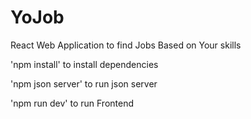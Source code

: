 # YoJob
React Web Application to find Jobs Based on Your skills

'npm install'
to install dependencies

'npm json server'
to run json server

'npm run dev'
to run Frontend

